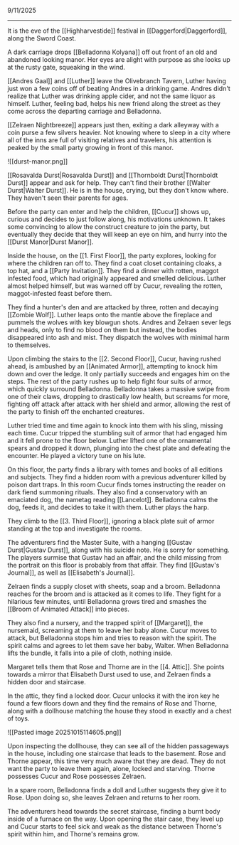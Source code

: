 9/11/2025

---
It is the eve of the [[Highharvestide]] festival in [[Daggerford|Daggerford]], along the Sword Coast.

A dark carriage drops [[Belladonna Kolyana]] off out front of an old and abandoned looking manor. Her eyes are alight with purpose as she looks up at the rusty gate, squeaking in the wind.

[[Andres Gaal]] and [[Luther]] leave the Olivebranch Tavern, Luther having just won a few coins off of beating Andres in a drinking game. Andres didn't realize that Luther was drinking apple cider, and not the same liquor as himself. Luther, feeling bad, helps his new friend along the street as they come across the departing carriage and Belladonna.

[[Zelraen Nightbreeze]] appears just then, exiting a dark alleyway with a coin purse a few silvers heavier. Not knowing where to sleep in a city where all of the inns are full of visiting relatives and travelers, his attention is peaked by the small party growing in front of this manor.

![[durst-manor.png]]

[[Rosavalda Durst|Rosavalda Durst]] and [[Thornboldt Durst|Thornboldt Durst]] appear and ask for help. They can't find their brother [[Walter Durst|Walter Durst]]. He is in the house, crying, but they don't know where. They haven't seen their parents for ages. 

Before the party can enter and help the children, [[Cucur]] shows up, curious and decides to just follow along, his motivations unknown. It takes some convincing to allow the construct creature to join the party, but eventually they decide that they will keep an eye on him, and hurry into the [[Durst Manor|Durst Manor]].

Inside the house, on the [[1. First Floor]], the party explores, looking for where the children ran off to. They find a coat closet containing cloaks, a top hat, and a [[Party Invitation]]. They find a dinner with rotten, maggot infested food, which had originally appeared and smelled delicious. Luther almost helped himself, but was warned off by Cucur, revealing the rotten, maggot-infested feast before them.

They find a hunter's den and are attacked by three, rotten and decaying [[Zombie Wolf]]. Luther leaps onto the mantle above the fireplace and pummels the wolves with key blowgun shots. Andres and Zelraen sever legs and heads, only to find no blood on them but instead, the bodies disappeared into ash and mist. They dispatch the wolves with minimal harm to themselves.

Upon climbing the stairs to the [[2. Second Floor]], Cucur, having rushed ahead, is ambushed by an [[Animated Armor]], attempting to knock him down and over the ledge. It only partially succeeds and engages him on the steps. The rest of the party rushes up to help fight four suits of armor, which quickly surround Belladonna. Belladonna takes a massive swipe from one of their claws, dropping to drastically low health, but screams for more, fighting off attack after attack with her shield and armor, allowing the rest of the party to finish off the enchanted creatures.

Luther tried time and time again to knock into them with his sling, missing each time. Cucur tripped the stumbling suit of armor that had engaged him and it fell prone to the floor below. Luther lifted one of the ornamental spears and dropped it down, plunging into the chest plate and defeating the encounter. He played a victory tune on his lute.

On this floor, the party finds a library with tomes and books of all editions and subjects. They find a hidden room with a previous adventurer killed by poison dart traps. In this room Cucur finds tomes instructing the reader on dark fiend summoning rituals. They also find a conservatory with an emaciated dog, the nametag reading [[Lancelot]]. Belladonna calms the dog, feeds it, and decides to take it with them. Luther plays the harp.

They climb to the [[3. Third Floor]], ignoring a black plate suit of armor standing at the top and investigate the rooms.

The adventurers find the Master Suite, with a hanging [[Gustav Durst|Gustav Durst]], along with his suicide note. He is sorry for something. The players surmise that Gustav had an affair, and the child missing from the portrait on this floor is probably from that affair. They find [[Gustav's Journal]], as well as [[Elisabeth's Journal]].

Zelraen finds a supply closet with sheets, soap and a broom. Belladonna reaches for the broom and is attacked as it comes to life. They fight for a hilarious few minutes, until Belladonna grows tired and smashes the [[Broom of Animated Attack]] into pieces.

They also find a nursery, and the trapped spirit of [[Margaret]], the nursemaid, screaming at them to leave her baby alone. Cucur moves to attack, but Belladonna stops him and tries to reason with the spirit. The spirit calms and agrees to let them save her baby, Walter. When Belladonna lifts the bundle, it falls into a pile of cloth, nothing inside.

Margaret tells them that Rose and Thorne are in the [[4. Attic]]. She points towards a mirror that Elisabeth Durst used to use, and Zelraen finds a hidden door and staircase.

In the attic, they find a locked door. Cucur unlocks it with the iron key he found a few floors down and they find the remains of Rose and Thorne, along with a dollhouse matching the house they stood in exactly and a chest of toys.

![[Pasted image 20251015114605.png]]

Upon inspecting the dollhouse, they can see all of the hidden passageways in the house, including one staircase that leads to the basement. Rose and Thorne appear, this time very much aware that they are dead. They do not want the party to leave them again, alone, locked and starving. Thorne possesses Cucur and Rose possesses Zelraen.

In a spare room, Belladonna finds a doll and Luther suggests they give it to Rose. Upon doing so, she leaves Zelraen and returns to her room.

The adventurers head towards the secret staircase, finding a burnt body inside of a furnace on the way. Upon opening the stair case, they level up and Cucur starts to feel sick and weak as the distance between Thorne's spirit within him, and Thorne's remains grow.